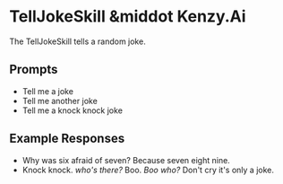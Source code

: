 # TellJokeSkill &middot Kenzy.Ai

The TellJokeSkill tells a random joke.

## Prompts

* Tell me a joke
* Tell me another joke
* Tell me a knock knock joke

## Example Responses

* Why was six afraid of seven? Because seven eight nine.
* Knock knock. *who's there?*  Boo.  *Boo who?*  Don't cry it's only a joke.